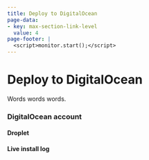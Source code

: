 ```yaml
---
title: Deploy to DigitalOcean
page-data:
- key: max-section-link-level
  value: 4
page-footer: |
  <script>monitor.start();</script>
---
```



Deploy to DigitalOcean
======================

Words words words.


### DigitalOcean account

<div id="digitalocean-account-widget" class="widget"></div>


#### Droplet

<div id="digitalocean-droplet-widget" class="widget"></div>
<div id="digitalocean-droplet-legend" class="full"></div>
<div id="droplet-action-widget" class="widget"></div>


#### Live install log

<div id="monitor-legend" class="full"></div>
